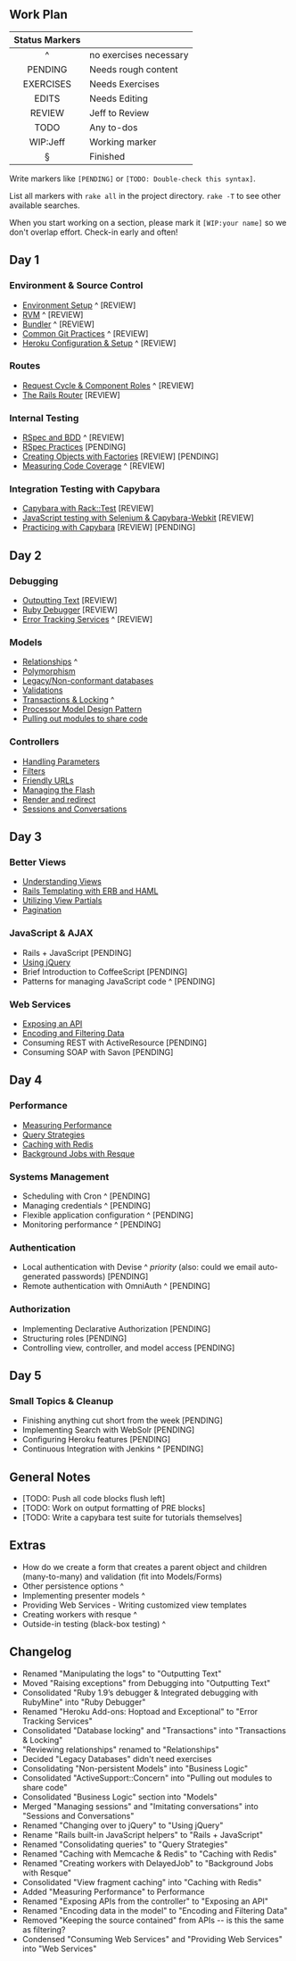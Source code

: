 ## Work Plan

|         Status Markers            ||
| :-: | :--------------------------- |
|  ^  | no exercises necessary       |
|  PENDING   | Needs rough content   |
|  EXERCISES | Needs Exercises       |
|  EDITS     | Needs Editing         |
|  REVIEW    | Jeff to Review        |
|  TODO      | Any to-dos            |
|  WIP:Jeff  | Working marker        |
|  §         | Finished              |

Write markers like `[PENDING]` or `[TODO: Double-check this syntax]`.

List all markers with `rake all` in the project directory. `rake -T` to see other available searches.

When you start working on a section, please mark it `[WIP:your name]` so we don't overlap effort. Check-in early and often!

## Day 1

###	Environment & Source Control

* [Environment Setup](/tutorials/environment/environment/) ^ [REVIEW]
* [RVM](/tutorials/environment/rvm/) ^ [REVIEW]
* [Bundler](/tutorials/environment/bundler/) ^ [REVIEW]
* [Common Git Practices](/tutorials/environment/git_strategy/) ^ [REVIEW]
* [Heroku Configuration & Setup](/tutorials/environment/heroku/) ^ [REVIEW]

###	Routes

* [Request Cycle & Component Roles](/tutorials/routes/request_cycle/) ^ [REVIEW]
* [The Rails Router](/tutorials/routes/router/) [REVIEW]

###	Internal Testing

* [RSpec and BDD](/tutorials/internal_testing/rspec_and_bdd/) ^ [REVIEW]
* [RSpec Practices](/tutorials/internal_testing/rspec_practices/) [PENDING]
* [Creating Objects with Factories](/tutorials/internal_testing/factories/) [REVIEW] [PENDING]
* [Measuring Code Coverage](/tutorials/internal_testing/code_coverage/) ^ [REVIEW]

###	Integration Testing with Capybara

* [Capybara with Rack::Test](/tutorials/capybara/capybara_with_rack_test/) [REVIEW]
* [JavaScript testing with Selenium & Capybara-Webkit](/tutorials/capybara/capybara_with_selenium_and_webkit) [REVIEW]
* [Practicing with Capybara](/tutorials/capybara/capybara_practice/) [REVIEW] [PENDING]

## Day 2

###	Debugging

* [Outputting Text](/tutorials/debugging/outputting_text) [REVIEW]
* [Ruby Debugger](/tutorials/debugging/debugger) [REVIEW]
* [Error Tracking Services](/tutorials/debugging/error_services) ^ [REVIEW]

###	Models

* [Relationships](/tutorials/models/relationships) ^
* [Polymorphism](/tutorials/models/polymorphism)
* [Legacy/Non-conformant databases](/tutorials/models/legacy_databases)
* [Validations](/tutorials/models/validations)
* [Transactions & Locking](/tutorials/models/transactions) ^
* [Processor Model Design Pattern](/tutorials/models/processor_models)
* [Pulling out modules to share code](/tutorials/models/modules)

###	Controllers

* [Handling Parameters](/tutorials/controllers/parameters)
* [Filters](/tutorials/controllers/filters)
* [Friendly URLs](/tutorials/controllers/friendly-urls)
* [Managing the Flash](/tutorials/controllers/flash)
* [Render and redirect](/tutorials/controllers/render_and_redirect)
* [Sessions and Conversations](/tutorials/controllers/sessions_and_conversations)

## Day 3

###	Better Views

* [Understanding Views](/tutorials/better_views/understanding_views/)
* [Rails Templating with ERB and HAML](/tutorials/better_views/erb_and_haml/)
* [Utilizing View Partials](/tutorials/better_views/view_partials/)
* [Pagination](/tutorials/better_views/pagination/)

###	JavaScript & AJAX

* Rails + JavaScript [PENDING]
* [Using jQuery](/tutorials/javascript/jquery)
* Brief Introduction to CoffeeScript [PENDING]
* Patterns for managing JavaScript code ^ [PENDING]

###	Web Services

* [Exposing an API](/tutorials/web_services/api)
* [Encoding and Filtering Data](/tutorials/web_services/encoding_and_filtering)
* Consuming REST with ActiveResource [PENDING]
* Consuming SOAP with Savon [PENDING]

## Day 4

### Performance

* [Measuring Performance](/tutorials/performance/measuring)
* [Query Strategies](/tutorials/performance/queries)
* [Caching with Redis](/tutorials/performance/caching)
* [Background Jobs with Resque](/tutorials/performance/background_jobs)

### Systems Management

* Scheduling with Cron ^ [PENDING]
* Managing credentials ^ [PENDING]
* Flexible application configuration ^ [PENDING]
* Monitoring performance ^ [PENDING]

### Authentication

* Local authentication with Devise ^ *priority* (also: could we email auto-generated passwords)  [PENDING]
* Remote authentication with OmniAuth ^ [PENDING]

### Authorization

* Implementing Declarative Authorization [PENDING]
* Structuring roles [PENDING]
* Controlling view, controller, and model access [PENDING]

## Day 5

###	Small Topics & Cleanup

* Finishing anything cut short from the week [PENDING]
* Implementing Search with WebSolr [PENDING]
* Configuring Heroku features [PENDING]
* Continuous Integration with Jenkins ^ [PENDING] 

## General Notes

* [TODO: Push all code blocks flush left]
* [TODO: Work on output formatting of PRE blocks]
* [TODO: Write a capybara test suite for tutorials themselves]

## Extras

* How do we create a form that creates a parent object and children (many-to-many) and validation (fit into Models/Forms)
* Other persistence options ^
* Implementing presenter models ^
*	Providing Web Services - Writing customized view templates
*	Creating workers with resque ^
*	Outside-in testing (black-box testing) ^

## Changelog

* Renamed "Manipulating the logs" to "Outputting Text"
* Moved "Raising exceptions" from Debugging into "Outputting Text"
* Consolidated "Ruby 1.9’s debugger & Integrated debugging with RubyMine" into "Ruby Debugger"
* Renamed "Heroku Add-ons: Hoptoad and Exceptional" to "Error Tracking Services"
* Consolidated "Database locking" and "Transactions" into "Transactions & Locking"
* "Reviewing relationships" renamed to "Relationships"
* Decided "Legacy Databases" didn't need exercises
* Consolidating "Non-persistent Models" into "Business Logic"
* Consolidated "ActiveSupport::Concern" into "Pulling out modules to share code"
* Consolidated "Business Logic" section into "Models"
* Merged "Managing sessions" and "Imitating conversations" into "Sessions and Conversations"
* Renamed "Changing over to jQuery" to "Using jQuery"
* Rename "Rails built-in JavaScript helpers" to "Rails + JavaScript"
* Renamed "Consolidating queries" to "Query Strategies"
* Renamed "Caching with Memcache & Redis" to "Caching with Redis"
* Renamed "Creating workers with DelayedJob" to "Background Jobs with Resque"
* Consolidated "View fragment caching" into "Caching with Redis"
* Added "Measuring Performance" to Performance
* Renamed "Exposing APIs from the controller" to "Exposing an API"
* Renamed "Encoding data in the model" to "Encoding and Filtering Data"
* Removed "Keeping the source contained" from APIs -- is this the same as filtering?
* Condensed "Consuming Web Services" and "Providing Web Services" into "Web Services"